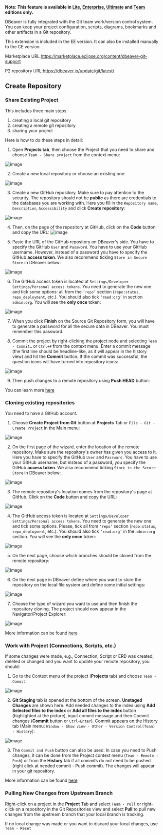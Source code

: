 **Note: This feature is available in [Lite](Lite-Edition), [Enterprise](Enterprise-Edition), [Ultimate](Ultimate-Edition) and <a href="https://dbeaver.com/dbeaver-team-edition">Team</a> editions only.**

DBeaver is fully integrated with the Git team work/version control system.
You can keep your project configuration, scripts, diagrams, bookmarks and other artifacts in a Git repository.

This extension is included in the EE version. It can also be installed manually to the CE version.

Marketplace URL:https://marketplace.eclipse.org/content/dbeaver-git-support

P2 repository URL:https://dbeaver.io/update/git/latest/
## Create Repository
### Share Existing Project
This includes three main steps:
1) creating a local git repository
2) creating a remote git repository
3) sharing your project

Here is how to do these steps in detail:

1. Open **Projects tab**, then choose the Project that you need to share and choose `Team - Share project` from the context menu:

![image](https://user-images.githubusercontent.com/31996417/106870275-f93aff00-66e1-11eb-9a78-08cf2b3305a4.png)

2. Create a new local repository or choose an existing one:

![image](https://user-images.githubusercontent.com/31996417/106871019-d4935700-66e2-11eb-8fce-1fae7b5de90c.png)

3. Create a new GitHub repository. Make sure to pay attention to the security. The repository should not be **public** as there are credentials to the databases you are working with. Here you fill in the `Repository name`, `Description`, `Accessibility` and click **Create repository**: 

![image](https://user-images.githubusercontent.com/49681450/189151679-b963497e-5277-4444-bbe8-37fabd06076d.png)

4. Then, on the page of the repository at GitHub, click on the **Code** button and copy the URL:
![image](https://user-images.githubusercontent.com/49681450/189152796-cad7251a-5684-48b9-919c-5d25cb8c26c3.png)


5. Paste the URL of the GitHub repository on DBeaver's side. You have to specify the GitHub `User` and `Password`. You have to use your GitHub username. However, instead of a password you have to specify the GitHub **access token**. We also recommend ticking `Store in Secure Store` in DBeaver below:

![image](https://user-images.githubusercontent.com/49681450/189149843-ca95761f-cac9-4de9-aa9f-6f2520a225ac.png)

6. The GitHub access token is located at `Settings/Developer Settings/Personal access tokens`. You need to generate the new one and tick some options: all from the `‘repo’` section (`repo:status`, `repo_deployment`, etc.). You should also tick `‘read:org’` in section `admin:org`. You will see the **only once** token:

![image](https://user-images.githubusercontent.com/49681450/189156244-99b0327c-e883-40e8-86c0-da167a852273.png)

7. When you click **Finish** on the Source Git Repository form, you will have to generate a password for all the secure data in DBeaver. You must remember this password.


8. Commit the project by right-clicking the project node and selecting `Team - Commit…` or `Ctrl+#` from the context menu. Enter a commit message (the first line should be headline-like, as it will appear in the history view) and hit the **Commit** button. If the commit was successful, the question icons will have turned into repository icons:

![image](https://user-images.githubusercontent.com/31996417/106871822-b548f980-66e3-11eb-9a00-1ddc4329c29e.png)

9. Then push changes to a remote repository using **Push HEAD** button:

You can learn more [here](https://wiki.eclipse.org/EGit/User_Guide#GitHub_Tutorial)

### Cloning existing repositories


You need to have a GitHub account.

1. Choose **Create Project from Git** button at **Projects** Tab or `File - Git - Create Project` in the Main menu:

![image](https://user-images.githubusercontent.com/31996417/122201593-da752200-cea4-11eb-9175-e131e3fb45e4.png)

2. On the first page of the wizard, enter the location of the remote repository. Make sure the repository's owner has given you access to it. Here you have to specify the GitHub `User` and `Password`. You have to use your GitHub username, but instead of a password, you specify the GitHub **access token**. We also recommend ticking `Store in the Secure Store` in DBeaver below: 

![image](https://user-images.githubusercontent.com/31996417/106876474-c9dbc080-66e8-11eb-9db2-b152ebaaf9a4.png)

3. The remote repository's location comes from the repository's page at GitHub. Click on the **Code** button and copy the URL:

![image](https://user-images.githubusercontent.com/49681450/189152796-cad7251a-5684-48b9-919c-5d25cb8c26c3.png)

4.  The GitHub access token is located at `Settings/Developer Settings/Personal access tokens`. You need to generate the new one and tick some options. Please, tick all from `‘repo’` section (`repo:status`, `repo_deployment`, etc.). You should also tick `‘read:org’` in the `admin:org` section. You will see the **only once** token:

![image](https://user-images.githubusercontent.com/49681450/189156244-99b0327c-e883-40e8-86c0-da167a852273.png)


5. On the next page, choose which branches should be cloned from the remote repository:

![image](https://user-images.githubusercontent.com/31996417/106876529-d7914600-66e8-11eb-900d-267769a535b7.png)

6. On the next page in DBeaver define where you want to store the repository on the local file system and define some initial settings:

![image](https://user-images.githubusercontent.com/31996417/106876376-ae70b580-66e8-11eb-945b-269954600385.png)

7. Choose the type of wizard you want to use and then finish the repository cloning. The project should now appear in the Navigator/Project Explorer:

![image](https://user-images.githubusercontent.com/31996417/122201831-1dcf9080-cea5-11eb-8adb-d0e527fe352c.png)

More information can be found [here](https://wiki.eclipse.org/EGit/User_Guide#Cloning_Remote_Repositories)

### Work with Project (Connections, Scripts, etc.)

If some changes were made, e.g., Connection, Script or ERD was created, deleted or changed and you want to update your remote repository, you should:

1. Go to the Context menu of the project (**Projects** tab) and choose `Team - Commit`:

![image](https://user-images.githubusercontent.com/31996417/122196400-e3172980-ce9f-11eb-9f37-a8f226e3cfc6.png)

2. **Git Staging** tab is opened at the bottom of the screen. **Unstaged Changes** are shown here. Add needed changes to the index using **Add Selected files to the index** or **Add all files to the index** button (highlighted at the picture), input commit message and then Commit changes (**Commit** button or `Ctrl+Enter`). Commit appears on the History tab (Main menu: `Window - Show view - Other - Version Control(Team) - History`): 

![image](https://user-images.githubusercontent.com/31996417/122196920-5caf1780-cea0-11eb-849b-b81b010078b0.png)

3. The `Commit and Push` button can also be used. In case you need to Push changes, it can be done from the Project context menu (`Team - Remote - Push`) or from the **History** tab if all commits do not need to be pushed (right click at needed commit - Push commit). The changes will appear in your git repository.

More information can be found [here](https://wiki.eclipse.org/EGit/User_Guide#Committing_Changes)

### Pulling New Changes from Upstream Branch

Right-click on a project in the **Project** Tab and select `Team - Pull` or right-click on a repository in the Git Repositories view and select **Pull** to pull new changes from the upstream branch that your local branch is tracking. 

If no local change was made or you want to discard your local changes, use `Team - Reset`


